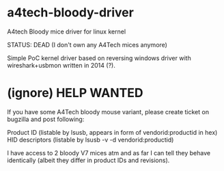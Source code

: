 a4tech-bloody-driver
====================

A4tech Bloody mice driver for linux kernel

STATUS: DEAD (I don't own any A4Tech mices anymore)

Simple PoC kernel driver based on reversing windows driver with wireshark+usbmon
written in 2014 (?). 

(ignore) HELP WANTED
=====================

If you have some A4Tech bloody mouse variant, please create ticket on bugzilla and post following:

Product ID (listable by lsusb, appears in form of vendorid:productid in hex)
HID descriptors (listable by lsusb -v -d vendorid:productid)

I have access to 2 bloody V7 mices atm and as far I can tell they behave identically
(albeit they differ in product IDs and revisions).

